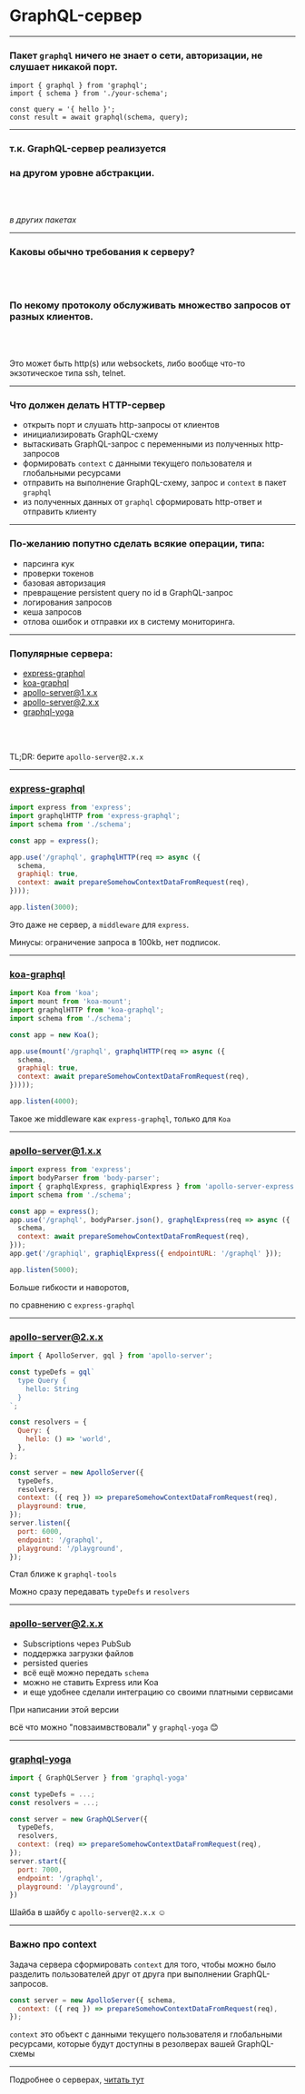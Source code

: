 # GraphQL-сервер

-----

### Пакет `graphql` ничего не знает о сети, авторизации, не слушает никакой порт.

<pre><code>import { graphql } from 'graphql';
import { schema } from './your-schema';

const query = '{ hello }';
const result = await graphql(schema, query);
</code></pre>

-----

### т.к. GraphQL-сервер реализуется

### на другом уровне абстракции.

<br />
<br />

*в других пакетах*

-----

### Каковы обычно требования к серверу?

<br />
<br />

### По некому протоколу обслуживать множество запросов от разных клиентов. <!-- .element: class="fragment" -->

<br />
<br />

Это может быть http(s) или websockets, либо вообще что-то экзотическое типа ssh, telnet. <!-- .element: class="fragment" -->

-----

### Что должен делать HTTP-сервер

- открыть порт и слушать http-запросы от клиентов
- инициализировать GraphQL-схему
- вытаскивать GraphQL-запрос с переменными из полученных http-запросов
- формировать `context` с данными текущего пользователя и глобальными ресурсами
- отправить на выполнение GraphQL-схему, запрос и `context` в пакет `graphql`
- из полученных данных от `graphql` сформировать http-ответ и отправить клиенту

-----

### По-желанию попутно сделать всякие операции, типа:

- парсинга кук
- проверки токенов
- базовая авторизация
- превращение persistent query по id в GraphQL-запрос
- логирования запросов
- кеша запросов
- отлова ошибок и отправки их в систему мониторинга.

-----

### Популярные сервера:

- [express-graphql](https://github.com/graphql/express-graphql)
- [koa-graphql](https://github.com/chentsulin/koa-graphql)
- [apollo-server@1.x.x](https://github.com/apollographql/apollo-server/tree/version-1)
- [apollo-server@2.x.x](https://github.com/apollographql/apollo-server/tree/version-2)
- [graphql-yoga](https://github.com/prisma/graphql-yoga)

<br />
<br />

TL;DR: берите `apollo-server@2.x.x`

-----

### [express-graphql](https://github.com/graphql/express-graphql)

```js
import express from 'express';
import graphqlHTTP from 'express-graphql';
import schema from './schema';

const app = express();

app.use('/graphql', graphqlHTTP(req => async ({
  schema,
  graphiql: true,
  context: await prepareSomehowContextDataFromRequest(req),
})));

app.listen(3000);

```

Это даже не сервер, а `middleware` для `express`.

Минусы: ограничение запроса в 100kb, нет подписок.

-----

### [koa-graphql](https://github.com/chentsulin/koa-graphql)

```js
import Koa from 'koa';
import mount from 'koa-mount';
import graphqlHTTP from 'koa-graphql';
import schema from './schema';

const app = new Koa();

app.use(mount('/graphql', graphqlHTTP(req => async ({
  schema,
  graphiql: true,
  context: await prepareSomehowContextDataFromRequest(req),
}))));

app.listen(4000);

```

Такое же middleware как `express-graphql`, только для `Koa`

-----

### [apollo-server@1.x.x](https://github.com/apollographql/apollo-server/tree/version-1)

```js
import express from 'express';
import bodyParser from 'body-parser';
import { graphqlExpress, graphiqlExpress } from 'apollo-server-express';
import schema from './schema';

const app = express();
app.use('/graphql', bodyParser.json(), graphqlExpress(req => async ({
  schema,
  context: await prepareSomehowContextDataFromRequest(req),
}));
app.get('/graphiql', graphiqlExpress({ endpointURL: '/graphql' }));

app.listen(5000);

```

Больше гибкости и наворотов,

по сравнению с `express-graphql`

-----

### [apollo-server@2.x.x](https://github.com/apollographql/apollo-server/tree/version-2)

```js
import { ApolloServer, gql } from 'apollo-server';

const typeDefs = gql`
  type Query {
    hello: String
  }
`;

const resolvers = {
  Query: {
    hello: () => 'world',
  },
};

const server = new ApolloServer({
  typeDefs,
  resolvers,
  context: ({ req }) => prepareSomehowContextDataFromRequest(req),
  playground: true,
});
server.listen({
  port: 6000,
  endpoint: '/graphql',
  playground: '/playground',
});

```

<span class="fragment" data-code-focus="3-13">Стал ближе к `graphql-tools`</span>

<span class="fragment" data-code-focus="15-25">Можно сразу передавать `typeDefs` и `resolvers`</span>

-----

### apollo-server@2.x.x

- Subscriptions через PubSub
- поддержка загрузки файлов
- persisted queries
- всё ещё можно передать `schema`
- можно не ставить Express или Koa
- и еще удобнее сделали интеграцию со своими платными сервисами

При написании этой версии

всё что можно "повзаимвствовали" у `graphql-yoga` 😊

-----

### [graphql-yoga](https://github.com/prisma/graphql-yoga)

```js
import { GraphQLServer } from 'graphql-yoga'

const typeDefs = ...;
const resolvers = ...;

const server = new GraphQLServer({
  typeDefs,
  resolvers,
  context: (req) => prepareSomehowContextDataFromRequest(req),
});
server.start({
  port: 7000,
  endpoint: '/graphql',
  playground: '/playground',
})

```

Шайба в шайбу с `apollo-server@2.x.x` ☺️

-----

### Важно про context

Задача сервера сформировать `context` для того, чтобы можно было разделить пользователей друг от друга при выполнении GraphQL-запросов.

```js
const server = new ApolloServer({ schema,
  context: ({ req }) => prepareSomehowContextDataFromRequest(req),
});

```

`context` это объект с данными текущего пользователя и глобальными ресурсами, которые будут доступны в резолверах вашей GraphQL-схемы

-----

Подробнее о серверах, [читать тут](https://github.com/nodkz/conf-talks/tree/master/particles/graphql/server)